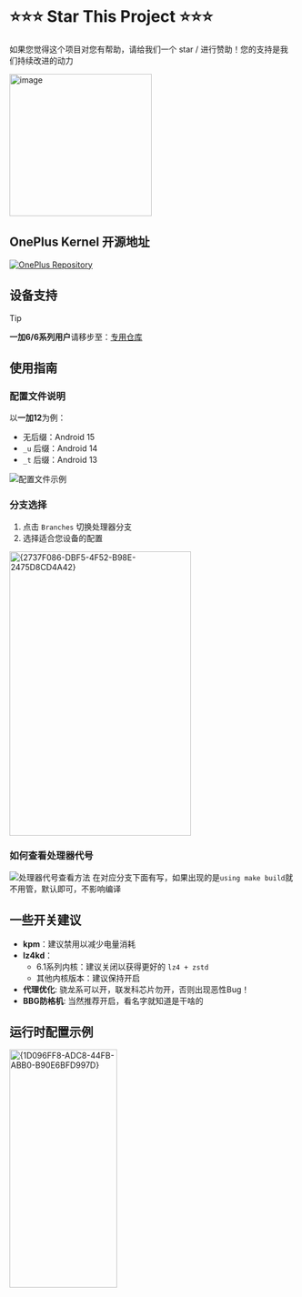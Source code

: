 # ⭐⭐⭐ Star This Project ⭐⭐⭐

如果您觉得这个项目对您有帮助，请给我们一个 star / 进行赞助！您的支持是我们持续改进的动力

<img width="250" height="250" alt="image" src="https://github.com/user-attachments/assets/55acad97-8fe6-4de7-b9ce-90da9552a212" />

## OnePlus Kernel 开源地址

[![OnePlus Repository](https://img.shields.io/badge/OnePlus-Repository-red)](https://github.com/Xiaomichael/kernel_manifest)

## 设备支持

> [!TIP]
> **一加6/6系列用户**请移步至：[专用仓库](https://github.com/Xiaomichael/oneplus_6.6_devices)

## 使用指南

### 配置文件说明

以**一加12**为例：
- 无后缀：Android 15
- `_u` 后缀：Android 14
- `_t` 后缀：Android 13

![配置文件示例](https://github.com/user-attachments/assets/88f6940b-4b2c-462f-b8fa-3d9dd2f2faec)

### 分支选择

1. 点击 `Branches` 切换处理器分支
2. 选择适合您设备的配置

<img width="318.8" height="500" alt="{2737F086-DBF5-4F52-B98E-2475D8CD4A42}" src="https://github.com/user-attachments/assets/483a4abd-1c09-4421-aa31-a4f97cb1311f" />

### 如何查看处理器代号

![处理器代号查看方法](https://github.com/user-attachments/assets/fc217103-24ef-45fa-a7e1-f13cfd64f771)
在对应分支下面有写，如果出现的是`using make build`就不用管，默认即可，不影响编译

## 一些开关建议

- **kpm**：建议禁用以减少电量消耗
- **lz4kd**：
  - 6.1系列内核：建议关闭以获得更好的 `lz4 + zstd`
  - 其他内核版本：建议保持开启
- **代理优化**: 骁龙系可以开，联发科芯片勿开，否则出现恶性Bug！
- **BBG防格机**: 当然推荐开启，看名字就知道是干啥的

## 运行时配置示例

<img width="188.5" height="418.5" alt="{1D096FF8-ADC8-44FB-ABB0-B90E6BFD997D}" src="https://github.com/user-attachments/assets/2868dd1b-cb38-48fc-8041-490c5e700baf" />
